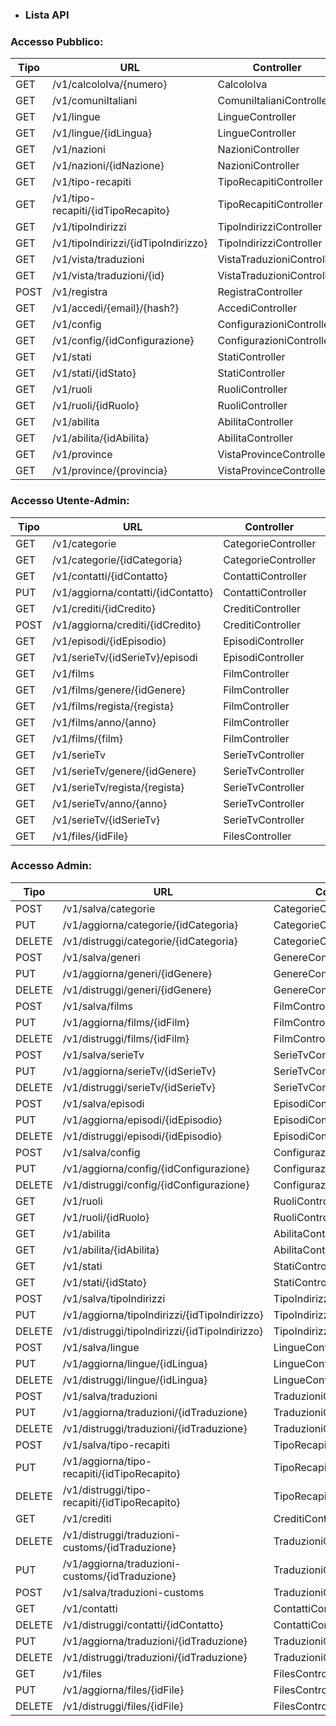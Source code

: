 - ### Lista API 

### Accesso Pubblico:

| Tipo | URL                                 | Controller                  | Funzione   |
| ---- | ----------------------------------- | --------------------------- | ---------- |
| GET  | /v1/calcoloIva/{numero}             | CalcoloIva                  | calcolaIva |
| GET  | /v1/comuniItaliani                  | ComuniItalianiController    | index      |
| GET  | /v1/lingue                          | LingueController            | index      |
| GET  | /v1/lingue/{idLingua}               | LingueController            | show       |
| GET  | /v1/nazioni                         | NazioniController           | index      |
| GET  | /v1/nazioni/{idNazione}             | NazioniController           | show       |
| GET  | /v1/tipo-recapiti                   | TipoRecapitiController      | index      |
| GET  | /v1/tipo-recapiti/{idTipoRecapito}  | TipoRecapitiController      | show       |
| GET  | /v1/tipoIndirizzi                   | TipoIndirizziController     | index      |
| GET  | /v1/tipoIndirizzi/{idTipoIndirizzo} | TipoIndirizziController     | show       |
| GET  | /v1/vista/traduzioni                | VistaTraduzioniController   | index      |
| GET  | /v1/vista/traduzioni/{id}           | VistaTraduzioniController   | show       |
| POST | /v1/registra                        | RegistraController          | registra   |
| GET  | /v1/accedi/{email}/{hash?}          | AccediController            | accedi     |
| GET  | /v1/config                          | ConfigurazioniController    | index      |
| GET  | /v1/config/{idConfigurazione}       | ConfigurazioniController    | show       |
| GET  | /v1/stati                           | StatiController<br>         | index      |
| GET  | /v1/stati/{idStato}                 | StatiController<br>         | show       |
| GET  | /v1/ruoli                           | RuoliController<br>         | index      |
| GET  | /v1/ruoli/{idRuolo}                 | RuoliController<br>         | show       |
| GET  | /v1/abilita                         | AbilitaController<br>       | index      |
| GET  | /v1/abilita/{idAbilita}             | AbilitaController<br>       | show       |
| GET  | /v1/province                        | VistaProvinceController<br> | index      |
| GET  | /v1/province/{provincia}            | VistaProvinceController     | show       |

### Accesso Utente-Admin:

| Tipo | URL                                | Controller          | Funzione       |
| ---- | ---------------------------------- | ------------------- | -------------- |
| GET  | /v1/categorie                      | CategorieController | index          |
| GET  | /v1/categorie/{idCategoria}        | CategorieController | show           |
| GET  | /v1/contatti/{idContatto}          | ContattiController  | show           |
| PUT  | /v1/aggiorna/contatti/{idContatto} | ContattiController  | update         |
| GET  | /v1/crediti/{idCredito}            | CreditiController   | show           |
| POST | /v1/aggiorna/crediti/{idCredito}   | CreditiController   | update         |
| GET  | /v1/episodi/{idEpisodio}           | EpisodiController   | showEpisodio   |
| GET  | /v1/serieTv/{idSerieTv}/episodi    | EpisodiController   | episodiSerieTv |
| GET  | /v1/films                          | FilmController      | index          |
| GET  | /v1/films/genere/{idGenere}        | FilmController      | indexGenere    |
| GET  | /v1/films/regista/{regista}        | FilmController      | indexRegista   |
| GET  | /v1/films/anno/{anno}              | FilmController      | indexAnno      |
| GET  | /v1/films/{film}                   | FilmController      | show           |
| GET  | /v1/serieTv                        | SerieTvController   | index          |
| GET  | /v1/serieTv/genere/{idGenere}      | SerieTvController   | indexGenere    |
| GET  | /v1/serieTv/regista/{regista}      | SerieTvController   | indexRegista   |
| GET  | /v1/serieTv/anno/{anno}            | SerieTvController   | indexAnno      |
| GET  | /v1/serieTv/{idSerieTv}            | SerieTvController   | show           |
| GET  | /v1/files/{idFile}                 | FilesController     | show           |


### Accesso Admin:

| Tipo   | URL                                             | Controller                 | Funzione |
| ------ | ----------------------------------------------- | -------------------------- | -------- |
| POST   | /v1/salva/categorie                             | CategorieController        | store    |
| PUT    | /v1/aggiorna/categorie/{idCategoria}            | CategorieController        | update   |
| DELETE | /v1/distruggi/categorie/{idCategoria}           | CategorieController        | destroy  |
| POST   | /v1/salva/generi                                | GenereController           | store    |
| PUT    | /v1/aggiorna/generi/{idGenere}                  | GenereController           | update   |
| DELETE | /v1/distruggi/generi/{idGenere}                 | GenereController           | destroy  |
| POST   | /v1/salva/films                                 | FilmController             | store    |
| PUT    | /v1/aggiorna/films/{idFilm}                     | FilmController             | update   |
| DELETE | /v1/distruggi/films/{idFilm}                    | FilmController             | destroy  |
| POST   | /v1/salva/serieTv                               | SerieTvController          | store    |
| PUT    | /v1/aggiorna/serieTv/{idSerieTv}                | SerieTvController          | update   |
| DELETE | /v1/distruggi/serieTv/{idSerieTv}               | SerieTvController          | destroy  |
| POST   | /v1/salva/episodi                               | EpisodiController          | store    |
| PUT    | /v1/aggiorna/episodi/{idEpisodio}               | EpisodiController          | update   |
| DELETE | /v1/distruggi/episodi/{idEpisodio}              | EpisodiController          | destroy  |
| POST   | /v1/salva/config                                | ConfigurazioniController   | store    |
| PUT    | /v1/aggiorna/config/{idConfigurazione}          | ConfigurazioniController   | update   |
| DELETE | /v1/distruggi/config/{idConfigurazione}         | ConfigurazioniController   | destroy  |
| GET    | /v1/ruoli                                       | RuoliController            | index    |
| GET    | /v1/ruoli/{idRuolo}                             | RuoliController            | show     |
| GET    | /v1/abilita                                     | AbilitaController          | index    |
| GET    | /v1/abilita/{idAbilita}                         | AbilitaController          | show     |
| GET    | /v1/stati                                       | StatiController            | index    |
| GET    | /v1/stati/{idStato}                             | StatiController            | show     |
| POST   | /v1/salva/tipoIndirizzi                         | TipoIndirizziController    | store    |
| PUT    | /v1/aggiorna/tipoIndirizzi/{idTipoIndirizzo}    | TipoIndirizziController    | update   |
| DELETE | /v1/distruggi/tipoIndirizzi/{idTipoIndirizzo}   | TipoIndirizziController    | destroy  |
| POST   | /v1/salva/lingue                                | LingueController           | store    |
| PUT    | /v1/aggiorna/lingue/{idLingua}                  | LingueController           | update   |
| DELETE | /v1/distruggi/lingue/{idLingua}                 | LingueController           | destroy  |
| POST   | /v1/salva/traduzioni                            | TraduzioniController       | store    |
| PUT    | /v1/aggiorna/traduzioni/{idTraduzione}          | TraduzioniController       | update   |
| DELETE | /v1/distruggi/traduzioni/{idTraduzione}         | TraduzioniController       | destroy  |
| POST   | /v1/salva/tipo-recapiti                         | TipoRecapitiController     | store    |
| PUT    | /v1/aggiorna/tipo-recapiti/{idTipoRecapito}     | TipoRecapitiController     | update   |
| DELETE | /v1/distruggi/tipo-recapiti/{idTipoRecapito}    | TipoRecapitiController     | destroy  |
| GET    | /v1/crediti                                     | CreditiController          | index    |
| DELETE | /v1/distruggi/traduzioni-customs/{idTraduzione} | TraduzioniCustomController | destroy  |
| PUT    | /v1/aggiorna/traduzioni-customs/{idTraduzione}  | TraduzioniCustomController | update   |
| POST   | /v1/salva/traduzioni-customs                    | TraduzioniCustomController | store    |
| GET    | /v1/contatti                                    | ContattiController         | index    |
| DELETE | /v1/distruggi/contatti/{idContatto}             | ContattiController         | destroy  |
| PUT    | /v1/aggiorna/traduzioni/{idTraduzione}          | TraduzioniController       | update   |
| DELETE | /v1/distruggi/traduzioni/{idTraduzione}         | TraduzioniController       | destroy  |
| GET    | /v1/files                                       | FilesController<br>        | index    |
| PUT    | /v1/aggiorna/files/{idFile}                     | FilesController<br>        | update   |
| DELETE | /v1/distruggi/files/{idFile}                    | FilesController<br>        | destroy  |
